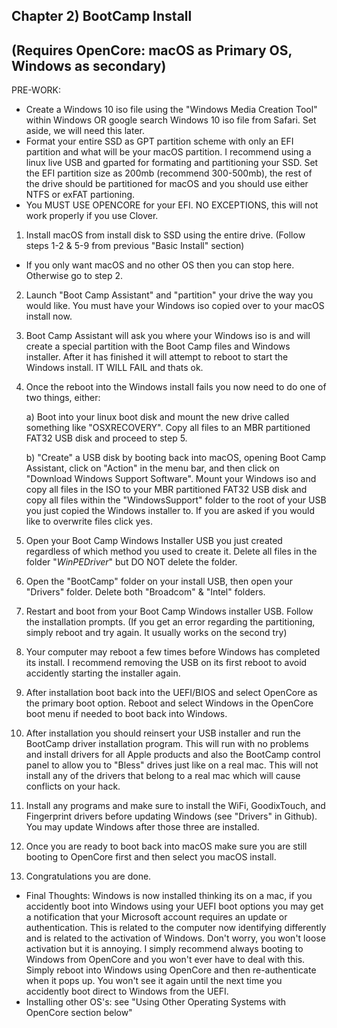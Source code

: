 ## Chapter 2) BootCamp Install 
## (Requires OpenCore: macOS as Primary OS, Windows as secondary)

PRE-WORK: 
- Create a Windows 10 iso file using the "Windows Media Creation Tool" within Windows OR google search Windows 10 iso file from Safari. Set aside, we will need this later.
- Format your entire SSD as GPT partition scheme with only an EFI partition and what will be your macOS partition. I recommend using a linux live USB and gparted for formating and partitioning your SSD. Set the EFI partition size as 200mb (recommend 300-500mb), the rest of the drive should be partitioned for macOS and you should use either NTFS or exFAT partioning.
- You MUST USE OPENCORE for your EFI. NO EXCEPTIONS, this will not work properly if you use Clover.

1. Install macOS from install disk to SSD using the entire drive. (Follow steps 1-2 & 5-9 from previous "Basic Install" section)
* If you only want macOS and no other OS then you can stop here. Otherwise go to step 2.
2. Launch "Boot Camp Assistant" and "partition" your drive the way you would like. You must have your Windows iso copied over to your macOS install now. 
3. Boot Camp Assistant will ask you where your Windows iso is and will create a special partition with the Boot Camp files and Windows installer. After it has finished it will attempt to reboot to start the Windows install. IT WILL FAIL and thats ok.
4. Once the reboot into the Windows install fails you now need to do one of two things, either:
    
    a) Boot into your linux boot disk and mount the new drive called something like "OSXRECOVERY". Copy all files to an MBR partitioned FAT32 USB disk and proceed to step 5.
    
    b) "Create" a USB disk by booting back into macOS, opening Boot Camp Assistant, click on "Action" in the menu bar, and then click on "Download Windows Support Software". Mount your Windows iso and copy all files in the ISO to your MBR partitioned FAT32 USB disk and copy all files within the "WindowsSupport" folder to the root of your USB you just copied the Windows installer to. If you are asked if you would like to overwrite files click yes.
5. Open your Boot Camp Windows Installer USB you just created regardless of which method you used to create it. Delete all files in the folder "$WinPEDriver$" but DO NOT delete the folder.
6. Open the "BootCamp" folder on your install USB, then open your "Drivers" folder. Delete both "Broadcom" & "Intel" folders.
7. Restart and boot from your Boot Camp Windows installer USB. Follow the installation prompts. (If you get an error regarding the partitioning, simply reboot and try again. It usually works on the second try)
8. Your computer may reboot a few times before Windows has completed its install. I recommend removing the USB on its first reboot to avoid accidently starting the installer again.
9. After installation boot back into the UEFI/BIOS and select OpenCore as the primary boot option. Reboot and select Windows in the OpenCore boot menu if needed to boot back into Windows.
10. After installation you should reinsert your USB installer and run the BootCamp driver installation program. This will run with no problems and install drivers for all Apple products and also the BootCamp control panel to allow you to "Bless" drives just like on a real mac. This will not install any of the drivers that belong to a real mac which will cause conflicts on your hack.
10. Install any programs and make sure to install the WiFi, GoodixTouch, and Fingerprint drivers before updating Windows (see "Drivers" in Github). You may update Windows after those three are installed.
11. Once you are ready to boot back into macOS make sure you are still booting to OpenCore first and then select you macOS install.
12. Congratulations you are done. 

* Final Thoughts: Windows is now installed thinking its on a mac, if you accidently boot into Windows using your UEFI boot options you may get a notification that your Microsoft account requires an update or authentication. This is related to the computer now identifying differently and is related to the activation of Windows. Don't worry, you won't loose activation but it is annoying. I simply recommend always booting to Windows from OpenCore and you won't ever have to deal with this. Simply reboot into Windows using OpenCore and then re-authenticate when it pops up. You won't see it again until the next time you accidently boot direct to Windows from the UEFI.
* Installing other OS's: see "Using Other Operating Systems with OpenCore section below"
